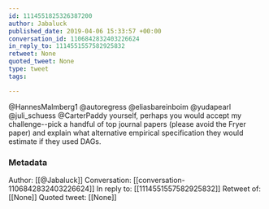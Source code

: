 ```yaml
---
id: 1114551825326387200
author: Jabaluck
published_date: 2019-04-06 15:33:57 +00:00
conversation_id: 1106842832403226624
in_reply_to: 1114551557582925832
retweet: None
quoted_tweet: None
type: tweet
tags:

---
```


@HannesMalmberg1 @autoregress @eliasbareinboim @yudapearl @juli_schuess @CarterPaddy yourself, perhaps you would accept my challenge--pick a handful of top journal papers (please avoid the Fryer paper) and explain what alternative empirical specification they would estimate if they used DAGs.

### Metadata

Author: [[@Jabaluck]]
Conversation: [[conversation-1106842832403226624]]
In reply to: [[1114551557582925832]]
Retweet of: [[None]]
Quoted tweet: [[None]]
